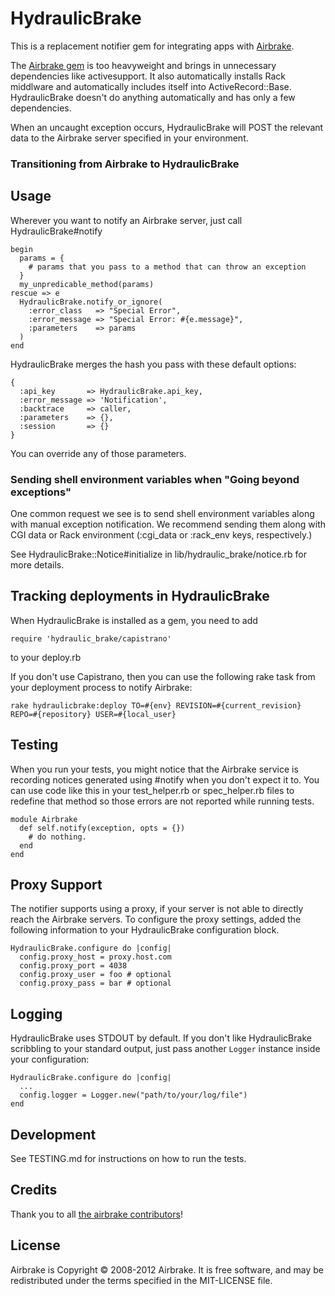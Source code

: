 HydraulicBrake
========

This is a replacement notifier gem for integrating apps with [Airbrake](http://airbrake.io).

The [Airbrake gem](https://github.com/airbrake/airbrake) is too
heavyweight and brings in unnecessary dependencies like activesupport.
It also automatically installs Rack middlware and automatically includes
itself into ActiveRecord::Base. HydraulicBrake doesn't do anything
automatically and has only a few dependencies.

When an uncaught exception occurs, HydraulicBrake will POST the relevant
data to the Airbrake server specified in your environment.

### Transitioning from Airbrake to HydraulicBrake

Usage
-----

Wherever you want to notify an Airbrake server, just call
HydraulicBrake#notify

    begin
      params = {
        # params that you pass to a method that can throw an exception
      }
      my_unpredicable_method(params)
    rescue => e
      HydraulicBrake.notify_or_ignore(
        :error_class   => "Special Error",
        :error_message => "Special Error: #{e.message}",
        :parameters    => params
      )
    end

HydraulicBrake merges the hash you pass with these default options:

    {
      :api_key       => HydraulicBrake.api_key,
      :error_message => 'Notification',
      :backtrace     => caller,
      :parameters    => {},
      :session       => {}
    }

You can override any of those parameters.

### Sending shell environment variables when "Going beyond exceptions"

One common request we see is to send shell environment variables along with
manual exception notification.  We recommend sending them along with CGI data
or Rack environment (:cgi_data or :rack_env keys, respectively.)

See HydraulicBrake::Notice#initialize in lib/hydraulic_brake/notice.rb for
more details.

Tracking deployments in HydraulicBrake
--------------------------------

When HydraulicBrake is installed as a gem, you need to add

    require 'hydraulic_brake/capistrano'

to your deploy.rb

If you don't use Capistrano, then you can use the following rake task from your
deployment process to notify Airbrake:

    rake hydraulicbrake:deploy TO=#{env} REVISION=#{current_revision} REPO=#{repository} USER=#{local_user}

Testing
-------

When you run your tests, you might notice that the Airbrake service is
recording notices generated using #notify when you don't expect it to.
You can use code like this in your test_helper.rb or spec_helper.rb
files to redefine that method so those errors are not reported while
running tests.

    module Airbrake
      def self.notify(exception, opts = {})
        # do nothing.
      end
    end

Proxy Support
-------------

The notifier supports using a proxy, if your server is not able to
directly reach the Airbrake servers. To configure the proxy settings,
added the following information to your HydraulicBrake configuration
block.

    HydraulicBrake.configure do |config|
      config.proxy_host = proxy.host.com
      config.proxy_port = 4038
      config.proxy_user = foo # optional
      config.proxy_pass = bar # optional
      
Logging
------------

HydraulicBrake uses STDOUT by default. If you don't like HydraulicBrake
scribbling to your standard output, just pass another `Logger` instance
inside your configuration:

    HydraulicBrake.configure do |config|
      ...
      config.logger = Logger.new("path/to/your/log/file")
    end

Development
-----------

See TESTING.md for instructions on how to run the tests.

Credits
-------

Thank you to all [the airbrake contributors](https://github.com/airbrake/airbrake/contributors)!

License
-------

Airbrake is Copyright © 2008-2012 Airbrake. It is free software, and may be redistributed under the terms specified in the MIT-LICENSE file.
